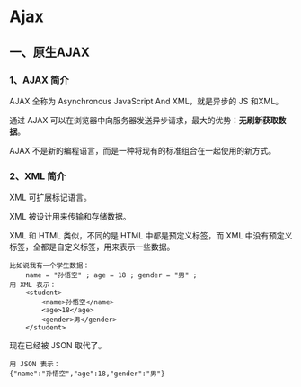 # Ajax

## 一、原生AJAX

### 1、AJAX 简介

AJAX 全称为 Asynchronous JavaScript And XML，就是异步的 JS 和XML。

通过 AJAX 可以在浏览器中向服务器发送异步请求，最大的优势：**无刷新获取数据**。

AJAX 不是新的编程语言，而是一种将现有的标准组合在一起使用的新方式。

### 2、XML 简介

XML 可扩展标记语言。

XML 被设计用来传输和存储数据。

XML 和 HTML 类似，不同的是 HTML 中都是预定义标签，而 XML 中没有预定义标签，全都是自定义标签，用来表示一些数据。

```
比如说我有一个学生数据：
    name = "孙悟空" ; age = 18 ; gender = "男" ;
用 XML 表示：
    <student>
        <name>孙悟空</name>
        <age>18</age>
        <gender>男</gender>
    </student>
```

现在已经被 JSON 取代了。

```
用 JSON 表示：
{"name":"孙悟空","age":18,"gender":"男"}
```

